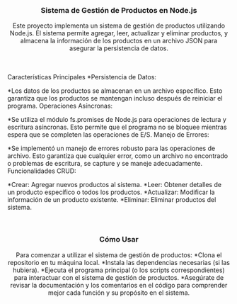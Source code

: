 <br/>
<p align="center">
  <h3 align="center">Sistema de Gestión de Productos en Node.js
</h3>
  <p align="center"> Este proyecto implementa un sistema de gestión de productos utilizando Node.js. 
    El sistema permite agregar, leer, actualizar y eliminar productos, y almacena la información de los productos en un archivo JSON para asegurar la persistencia de datos.
    <br/>
    <br/>
  </p>
</p>
<br/>
Características Principales
*Persistencia de Datos:

*Los datos de los productos se almacenan en un archivo específico.
Esto garantiza que los productos se mantengan incluso después de reiniciar el programa.
Operaciones Asíncronas:

*Se utiliza el módulo fs.promises de Node.js para operaciones de lectura y escritura asíncronas.
Esto permite que el programa no se bloquee mientras espera que se completen las operaciones de E/S.
Manejo de Errores:

*Se implementó un manejo de errores robusto para las operaciones de archivo.
Esto garantiza que cualquier error, como un archivo no encontrado o problemas de escritura, se capture y se maneje adecuadamente.
Funcionalidades CRUD:

*Crear: Agregar nuevos productos al sistema.
*Leer: Obtener detalles de un producto específico o todos los productos.
*Actualizar: Modificar la información de un producto existente.
*Eliminar: Eliminar productos del sistema.

<br/>
<p align="center">
  <h3 align="center">Cómo Usar </h3>
  <p align="center"> Para comenzar a utilizar el sistema de gestión de productos: 
   *Clona el repositorio en tu máquina local.
    *Instala las dependencias necesarias (si las hubiera).
    *Ejecuta el programa principal (o los scripts correspondientes) para interactuar con el sistema de gestión de productos.
    *Asegúrate de revisar la documentación y los comentarios en el código para comprender mejor cada función y su propósito en el sistema.
    <br/>
    <br/>
  </p>
</p>
<br/>

